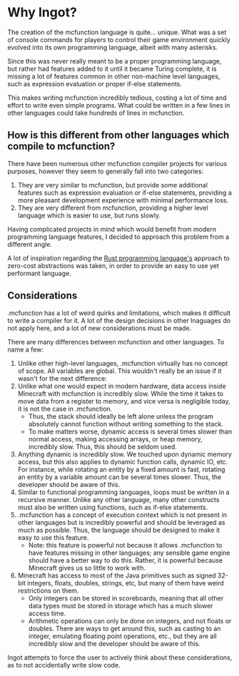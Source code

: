 # Why Ingot?

The creation of the mcfunction language is quite... unique. What was a set of console commands for players to control their game environment quickly evolved into its own programming language, albeit with many asterisks.

Since this was never really meant to be a proper programming language, but rather had features added to it until it became Turing complete, it is missing a lot of features common in other non-machine level languages, such as expression evaluation or proper if-else statements.

This makes writing mcfunction incredibly tedious, costing a lot of time and effort to write even simple programs. What could be written in a few lines in other languages could take hundreds of lines in mcfunction.

## How is this different from other languages which compile to mcfunction?

There have been numerous other mcfunction compiler projects for various purposes, however they seem to generally fall into two categories:

1. They are very similar to mcfunction, but provide some additional features such as expression evaluation or if-else statements, providing a more pleasant development experience with minimal performance loss.
2. They are very different from mcfunction, providing a higher level language which is easier to use, but runs slowly.

Having complicated projects in mind which would benefit from modern programming language features, I decided to approach this problem from a different angle.

A lot of inspiration regarding the [Rust programming language's](https://www.rust-lang.org/) approach to zero-cost abstractions was taken, in order to provide an easy to use yet performant language.

## Considerations

.mcfunction has a lot of weird quirks and limitations, which makes it difficult to write a compiler for it. A lot of the design decisions in other lnaguages do not apply here, and a lot of new considerations must be made.

There are many differences between mcfunction and other languages. To name a few:

1. Unlike other high-level languages, .mcfunction virtually has no concept of scope. All variables are global. This wouldn't really be an issue if it wasn't for the next difference:
2. Unlike what one would expect in modern hardware, data access inside Minecraft with mcfunction is incredibly slow. While the time it takes to move data from a register to memory, and vice versa is negligible today, it is not the case in .mcfunction. 
   * Thus, the stack should ideally be left alone unless the program absolutely cannot function without writing something to the stack.
   * To make matters worse, dynamic access is several times slower than normal access, making accessing arrays, or heap memory, incredibly slow. Thus, this should be seldom used.
3. Anything dynamic is incredibly slow. We touched upon dynamic memory access, but this also applies to dynamic function calls, dynamic IO, etc. For instance, while rotating an entity by a fixed amount is fast, rotating an entity by a variable amount can be several times slower. Thus, the developer should be aware of this.
4. Similar to functional programming languages, loops must be written in a recursive manner. Unlike any other language, many other constructs must also be written using functions, such as if-else statements.
5. .mcfunction has a concept of execution context which is not present in other languages but is incredibly powerful and should be leveraged as much as possible. Thus, the language should be designed to make it easy to use this feature.
   * Note: this feature is powerful not because it allows .mcfunction to have features missing in other languages; any sensible game engine should have a better way to do this. Rather, it is powerful because Minecraft gives us so little to work with.
6. Minecraft has access to most of the Java primitives such as signed 32-bit integers, floats, doubles, strings, etc, but many of them have weird restrictions on them.
   * Only integers can be stored in scoreboards, meaning that all other data types must be stored in storage which has a much slower access time.
   * Arithmetic operations can only be done on integers, and not floats or doubles. There are ways to get around this, such as casting to an integer, emulating floating point operations, etc., but they are all incredibly slow and the developer should be aware of this.

Ingot attempts to force the user to actively think about these considerations, as to not accidentally write slow code.